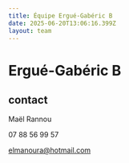 ```yaml
---
title: Équipe Ergué-Gabéric B
date: 2025-06-20T13:06:16.399Z
layout: team
---
```


# Ergué-Gabéric B



## contact 

Maël Rannou

07 88 56 99 57

elmanoura@hotmail.com


